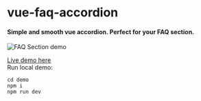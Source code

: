 # vue-faq-accordion
#### Simple and smooth vue accordion. Perfect for your FAQ section.

![FAQ Section demo](https://github.com/gerasimvol/vue-faq-accordion/blob/master/demo.gif)

[Live demo here](http://vue-faq-accordion.surge.sh/)
<br/>Run local demo:
```
cd demo
npm i
npm run dev
```
